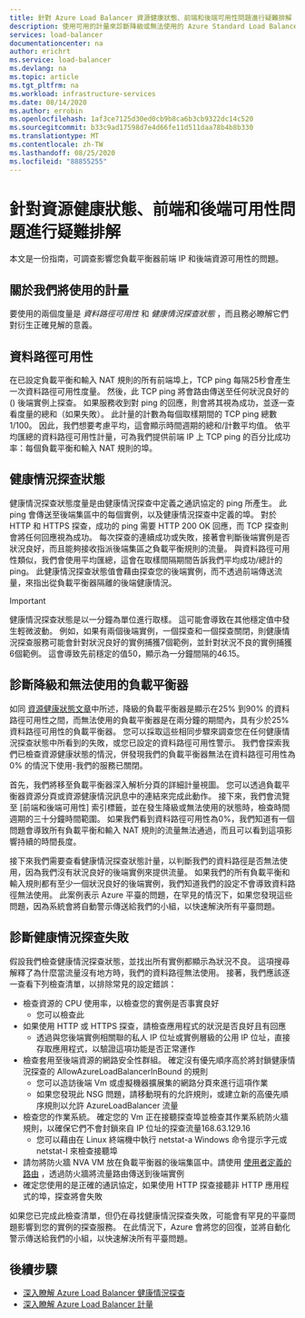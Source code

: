 ```yaml
---
title: 針對 Azure Load Balancer 資源健康狀態、前端和後端可用性問題進行疑難排解
description: 使用可用的計量來診斷降級或無法使用的 Azure Standard Load Balancer。
services: load-balancer
documentationcenter: na
author: erichrt
ms.service: load-balancer
ms.devlang: na
ms.topic: article
ms.tgt_pltfrm: na
ms.workload: infrastructure-services
ms.date: 08/14/2020
ms.author: errobin
ms.openlocfilehash: 1af3ce7125d30ed0cb9b8ca6b3cb9322dc14c520
ms.sourcegitcommit: b33c9ad17598d7e4d66fe11d511daa78b4b8b330
ms.translationtype: MT
ms.contentlocale: zh-TW
ms.lasthandoff: 08/25/2020
ms.locfileid: "88855255"
---
```

# <a name="troubleshoot-resource-health-frontend-and-backend-availability-issues"></a>針對資源健康狀態、前端和後端可用性問題進行疑難排解 

本文是一份指南，可調查影響您負載平衡器前端 IP 和後端資源可用性的問題。 

## <a name="about-the-metrics-well-use"></a>關於我們將使用的計量
要使用的兩個度量是 *資料路徑可用性* 和 *健康情況探查狀態* ，而且務必瞭解它們對衍生正確見解的意義。 

## <a name="data-path-availability"></a>資料路徑可用性
在已設定負載平衡和輸入 NAT 規則的所有前端埠上，TCP ping 每隔25秒會產生一次資料路徑可用性度量。 然後，此 TCP ping 將會路由傳送至任何狀況良好的 () 後端實例上探查。 如果服務收到對 ping 的回應，則會將其視為成功，並逐一查看度量的總和（如果失敗）。 此計量的計數為每個取樣期間的 TCP ping 總數1/100。 因此，我們想要考慮平均，這會顯示時間週期的總和/計數平均值。 依平均匯總的資料路徑可用性計量，可為我們提供前端 IP 上 TCP ping 的百分比成功率：每個負載平衡和輸入 NAT 規則的埠。

## <a name="health-probe-status"></a>健康情況探查狀態
健康情況探查狀態度量是由健康情況探查中定義之通訊協定的 ping 所產生。 此 ping 會傳送至後端集區中的每個實例，以及健康情況探查中定義的埠。 對於 HTTP 和 HTTPS 探查，成功的 ping 需要 HTTP 200 OK 回應，而 TCP 探查則會將任何回應視為成功。 每次探查的連續成功或失敗，接著會判斷後端實例是否狀況良好，而且能夠接收指派後端集區之負載平衡規則的流量。 與資料路徑可用性類似，我們會使用平均匯總，這會在取樣間隔期間告訴我們平均成功/總計的 ping。 此健康情況探查狀態值會藉由探查您的後端實例，而不透過前端傳送流量，來指出從負載平衡器隔離的後端健康情況。

>[!IMPORTANT]
>健康情況探查狀態是以一分鐘為單位進行取樣。 這可能會導致在其他穩定值中發生輕微波動。 例如，如果有兩個後端實例，一個探查和一個探查關閉，則健康情況探查服務可能會針對狀況良好的實例捕獲7個範例，並針對狀況不良的實例捕獲6個範例。 這會導致先前穩定的值50，顯示為一分鐘間隔的46.15。 

## <a name="diagnose-degraded-and-unavailable-load-balancers"></a>診斷降級和無法使用的負載平衡器
如同 [資源健康狀態文章](load-balancer-standard-diagnostics.md#resource-health-status)中所述，降級的負載平衡器是顯示在25% 到90% 的資料路徑可用性之間，而無法使用的負載平衡器是在兩分鐘的期間內，具有少於25% 資料路徑可用性的負載平衡器。 您可以採取這些相同步驟來調查您在任何健康情況探查狀態中所看到的失敗，或您已設定的資料路徑可用性警示。 我們會探索我們已檢查資源健康狀態的情況，併發現我們的負載平衡器無法在資料路徑可用性為0% 的情況下使用-我們的服務已關閉。

首先，我們將移至負載平衡器深入解析分頁的詳細計量視圖。 您可以透過負載平衡器資源分頁或資源健康情況訊息中的連結來完成此動作。  接下來，我們會流覽至 [前端和後端可用性] 索引標籤，並在發生降級或無法使用的狀態時，檢查時間週期的三十分鐘時間範圍。 如果我們看到資料路徑可用性為0%，我們知道有一個問題會導致所有負載平衡和輸入 NAT 規則的流量無法通過，而且可以看到這項影響持續的時間長度。 

接下來我們需要查看健康情況探查狀態計量，以判斷我們的資料路徑是否無法使用，因為我們沒有狀況良好的後端實例來提供流量。 如果我們的所有負載平衡和輸入規則都有至少一個狀況良好的後端實例，我們知道我們的設定不會導致資料路徑無法使用。 此案例表示 Azure 平臺的問題，在罕見的情況下，如果您發現這些問題，因為系統會將自動警示傳送給我們的小組，以快速解決所有平臺問題。

## <a name="diagnose-health-probe-failures"></a>診斷健康情況探查失敗
假設我們檢查健康情況探查狀態，並找出所有實例都顯示為狀況不良。 這項搜尋解釋了為什麼當流量沒有地方時，我們的資料路徑無法使用。 接著，我們應該逐一查看下列檢查清單，以排除常見的設定錯誤：
* 檢查資源的 CPU 使用率，以檢查您的實例是否事實良好
  * 您可以檢查此 
* 如果使用 HTTP 或 HTTPS 探查，請檢查應用程式的狀況是否良好且有回應
  * 透過與您後端實例相關聯的私人 IP 位址或實例層級的公用 IP 位址，直接存取應用程式，以驗證這項功能是否正常運作
* 檢查套用至後端資源的網路安全性群組。 確定沒有優先順序高於將封鎖健康情況探查的 AllowAzureLoadBalancerInBound 的規則
  * 您可以造訪後端 Vm 或虛擬機器擴展集的網路分頁來進行這項作業
  * 如果您發現此 NSG 問題，請移動現有的允許規則，或建立新的高優先順序規則以允許 AzureLoadBalancer 流量
* 檢查您的作業系統。 確定您的 Vm 正在接聽探查埠並檢查其作業系統防火牆規則，以確保它們不會封鎖來自 IP 位址的探查流量168.63.129.16
  * 您可以藉由在 Linux 終端機中執行 netstat-a Windows 命令提示字元或 netstat-l 來檢查接聽埠
* 請勿將防火牆 NVA VM 放在負載平衡器的後端集區中。請使用 [使用者定義的路由](https://docs.microsoft.com/azure/virtual-network/virtual-networks-udr-overview#user-defined) ，透過防火牆將流量路由傳送到後端實例
* 確定您使用的是正確的通訊協定，如果使用 HTTP 探查接聽非 HTTP 應用程式的埠，探查將會失敗

如果您已完成此檢查清單，但仍在尋找健康情況探查失敗，可能會有罕見的平臺問題影響到您的實例的探查服務。 在此情況下，Azure 會將您的回復，並將自動化警示傳送給我們的小組，以快速解決所有平臺問題。

## <a name="next-steps"></a>後續步驟

* [深入瞭解 Azure Load Balancer 健康情況探查](load-balancer-custom-probe-overview.md)
* [深入瞭解 Azure Load Balancer 計量](load-balancer-standard-diagnostics.md)


